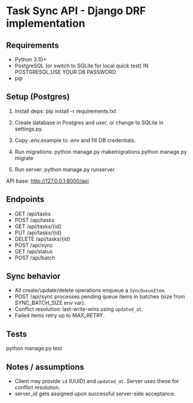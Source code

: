 # Task Sync API - Django DRF implementation

## Requirements
- Python 3.10+
- PostgreSQL (or switch to SQLite for local quick test) IN POSTGRESQL,USE YOUR DB PASSWORD
- pip

## Setup (Postgres)


1. Install deps:
   pip install -r requirements.txt

2. Create database in Postgres and user, or change to SQLite in settings.py.

3. Copy .env.example to .env and fill DB credentials.

4. Run migrations:
   python manage.py makemigrations
   python manage.py migrate

5. Run server:
   python manage.py runserver

API base: http://127.0.0.1:8000/api

## Endpoints
- GET /api/tasks
- POST /api/tasks
- GET /api/tasks/{id}
- PUT /api/tasks/{id}
- DELETE /api/tasks/{id}
- POST /api/sync
- GET /api/status
- POST /api/batch

## Sync behavior
- All create/update/delete operations enqueue a `SyncQueueItem`.
- POST /api/sync processes pending queue items in batches (size from SYNC_BATCH_SIZE env var).
- Conflict resolution: last-write-wins using `updated_at`.
- Failed items retry up to MAX_RETRY.

## Tests
python manage.py test

## Notes / assumptions
- Client may provide `id` (UUID) and `updated_at`. Server uses these for conflict resolution.
- server_id gets assigned upon successful server-side acceptance.
